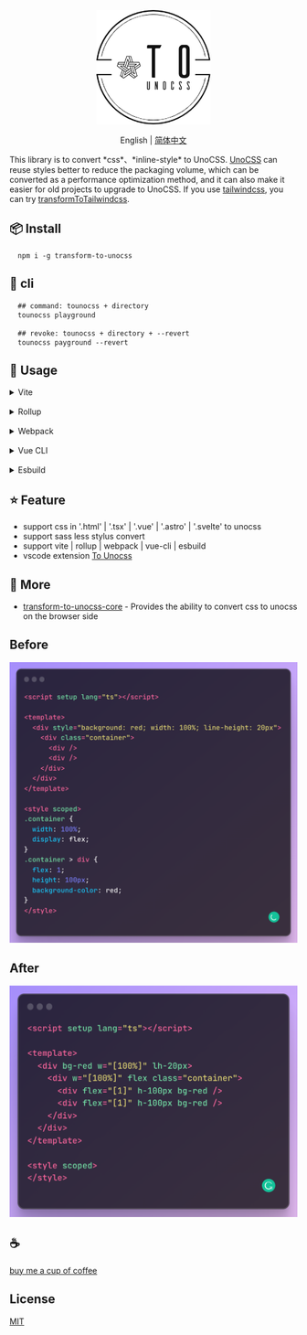 <p align="center">
<img height="200" src="./assets/kv.png" alt="to unocss">
</p>
<p align="center"> English | <a href="./README_zh.md">简体中文</a></p>
This library is to convert *css*、*inline-style* to UnoCSS. <a href="https://github.com/unocss/unocss">UnoCSS</a> can reuse styles better to reduce the packaging volume, which can be converted as a performance optimization method, and it can also make it easier for old projects to upgrade to UnoCSS. If you use <a href="https://tailwindcss.com/">tailwindcss</a>, you can try <a href="https://github.com/Simon-He95/transformToTailwindcss">transformToTailwindcss</a>.

## 📦 Install

```
  npm i -g transform-to-unocss
```

## 🦄 cli

```
  ## command: tounocss + directory
  tounocss playground

  ## revoke: tounocss + directory + --revert
  tounocss payground --revert
```

## 🌈 Usage

<details>
<summary>Vite</summary>

```ts
// vite.config.ts
import { viteTransformToUnocss } from 'transform-to-unocss'
export default defineConfig({
  plugins: [viteTransformToUnocss(/* options */)],
})
```

</details>
<br>
<details>
<summary>Rollup</summary>

```ts
// rollup.config.js
import { resolve } from 'node:path'
import { rollupTransformToUnocss } from 'transform-to-unocss'
export default {
  plugins: [rollupTransformToUnocss(/* options */)],
}
```

</details>
<br>
<details>
<summary>Webpack</summary>

```ts
// webpack.config.js
module.exports = {
  /* ... */
  plugins: [
    require('transform-to-unocss').webpackTransformToUnocss({
      /* options */
    }),
  ],
}
```

</details>
<br>
<details>
<summary>Vue CLI</summary>

```ts
// vue.config.js
module.exports = {
  configureWebpack: {
    plugins: [
      require('transform-to-unocss').webpackTransformToUnocss({
        /* options */
      }),
    ],
  },
}
```

</details>
<br>
<details>
<summary>Esbuild</summary>

```ts
// esbuild.config.js
import { build } from 'esbuild'
import { esbuildTransformToUnocss } from 'transform-to-unocss'

build({
  plugins: [esbuildTransformToUnocss(/* options */)],
})
```

</details>

## ⭐ Feature

- support css in '.html' | '.tsx' | '.vue' | '.astro' | '.svelte' to unocss
- support sass less stylus convert
- support vite | rollup | webpack | vue-cli | esbuild
- vscode extension [To Unocss](https://github.com/Simon-He95/unot)

## 🚁 More

- [transform-to-unocss-core](https://github.com/Simon-He95/transform-to-unocss-core) - Provides the ability to convert css to unocss on the browser side

## Before

![before](/assets/before.png)

## After

![after](/assets/after.png)

## :coffee:

[buy me a cup of coffee](https://github.com/Simon-He95/sponsor)

## License

[MIT](./license)
